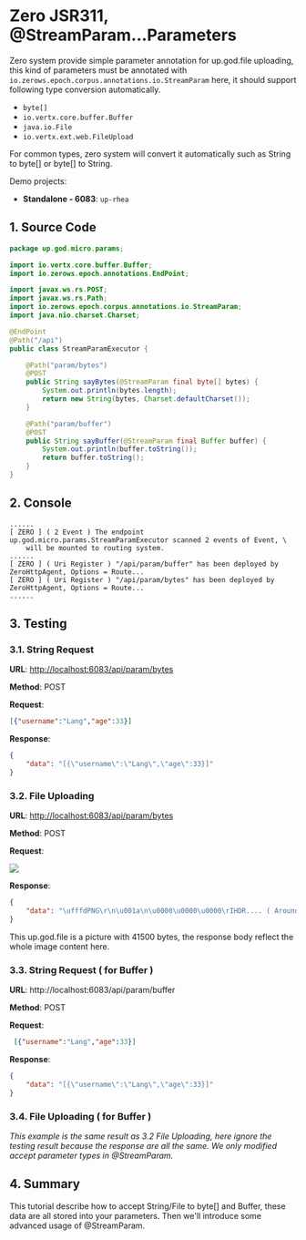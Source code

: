 # Zero JSR311, @StreamParam...Parameters

Zero system provide simple parameter annotation for up.god.file uploading, this kind of parameters must be annotated
with `io.zerows.epoch.corpus.annotations.io.StreamParam` here, it should support following type conversion
automatically.

* `byte[]`
* `io.vertx.core.buffer.Buffer`
* `java.io.File`
* `io.vertx.ext.web.FileUpload`

For common types, zero system will convert it automatically such as String to byte\[\] or byte\[\] to String.

Demo projects:

* **Standalone - 6083**: `up-rhea`

## 1. Source Code

```java
package up.god.micro.params;

import io.vertx.core.buffer.Buffer;
import io.zerows.epoch.annotations.EndPoint;

import javax.ws.rs.POST;
import javax.ws.rs.Path;
import io.zerows.epoch.corpus.annotations.io.StreamParam;
import java.nio.charset.Charset;

@EndPoint
@Path("/api")
public class StreamParamExecutor {

    @Path("param/bytes")
    @POST
    public String sayBytes(@StreamParam final byte[] bytes) {
        System.out.println(bytes.length);
        return new String(bytes, Charset.defaultCharset());
    }

    @Path("param/buffer")
    @POST
    public String sayBuffer(@StreamParam final Buffer buffer) {
        System.out.println(buffer.toString());
        return buffer.toString();
    }
}
```

## 2. Console

```shell
......
[ ZERO ] ( 2 Event ) The endpoint up.god.micro.params.StreamParamExecutor scanned 2 events of Event, \
    will be mounted to routing system.
......
[ ZERO ] ( Uri Register ) "/api/param/buffer" has been deployed by ZeroHttpAgent, Options = Route...
[ ZERO ] ( Uri Register ) "/api/param/bytes" has been deployed by ZeroHttpAgent, Options = Route...
......
```

## 3. Testing

### 3.1. String Request

**URL**: [http://localhost:6083/api/param/bytes](http://localhost:6083/api/param/bytes)

**Method**: POST

**Request**:

```json
[{"username":"Lang","age":33}]
```

**Response**:

```json
{
    "data": "[{\"username\":\"Lang\",\"age\":33}]"
}
```

### 3.2. File Uploading

**URL**: [http://localhost:6083/api/param/bytes](http://localhost:6083/api/param/bytes)

**Method**: POST

**Request**:

![](/doc/image/up.god.file-uploading.png)

**Response**:

```json
{
    "data": "\ufffdPNG\r\n\u001a\n\u0000\u0000\u0000\rIHDR.... ( Around 41500 bytes )"
}
```

This up.god.file is a picture with 41500 bytes, the response body reflect the whole image content here.

### 3.3. String Request \( for Buffer \)

**URL**: http://localhost:6083/api/param/buffer

**Method**: POST

**Request**:

```json
 [{"username":"Lang","age":33}]
```

**Response**:

```json
{
    "data": "[{\"username\":\"Lang\",\"age\":33}]"
}
```

### 3.4. File Uploading \( for Buffer \)

_This example is the same result as 3.2 File Uploading, here ignore the testing result because the response are all the
same. We only modified accept parameter types in @StreamParam._

## 4. Summary

This tutorial describe how to accept String/File to byte\[\] and Buffer, these data are all stored into your parameters.
Then we'll introduce some advanced usage of @StreamParam.

